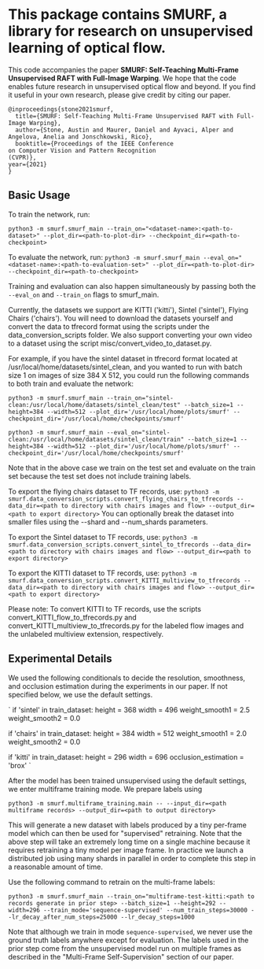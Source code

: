 # This package contains SMURF, a library for research on unsupervised learning of optical flow.

This code accompanies the paper **SMURF: Self-Teaching Multi-Frame Unsupervised RAFT with Full-Image Warping**. We hope that the code enables future research in unsupervised optical flow and beyond. If you find it useful in your own research, please give credit by citing our paper.

```
@inproceedings{stone2021smurf,
  title={SMURF: Self-Teaching Multi-Frame Unsupervised RAFT with Full-Image Warping},
  author={Stone, Austin and Maurer, Daniel and Ayvaci, Alper and Angelova, Anelia and Jonschkowski, Rico},
  booktitle={Proceedings of the IEEE Conference
on Computer Vision and Pattern Recognition
(CVPR)},
year={2021}
}
```

## Basic Usage

To train the network, run:

`
python3 -m smurf.smurf_main --train_on="<dataset-name>:<path-to-dataset>" --plot_dir=<path-to-plot-dir> --checkpoint_dir=<path-to-checkpoint>
`

To evaluate the network, run:
`
python3 -m smurf.smurf_main --eval_on="<dataset-name>:<path-to-evaluation-set>" --plot_dir=<path-to-plot-dir> --checkpoint_dir=<path-to-checkpoint>
`

Training and evaluation can also happen simultaneously by passing both the `--eval_on` and `--train_on` flags to smurf_main.

Currently, the datasets we support are KITTI ('kitti'), Sintel ('sintel'), Flying Chairs ('chairs'). You will need to download the datasets yourself and convert the data to tfrecord format using the scripts under the data_conversion_scripts folder. We also support converting your own video to a dataset using the script misc/convert_video_to_dataset.py.

For example, if you have the sintel dataset in tfrecord format located at /usr/local/home/datasets/sintel_clean, and you wanted to run with batch size 1 on images of size 384 X 512, you could run the following commands to both train and evaluate the network:

`
python3 -m smurf.smurf_main --train_on="sintel-clean:/usr/local/home/datasets/sintel_clean/test" --batch_size=1 --height=384 --width=512 --plot_dir='/usr/local/home/plots/smurf' --checkpoint_dir='/usr/local/home/checkpoints/smurf'
`

`
python3 -m smurf.smurf_main --eval_on="sintel-clean:/usr/local/home/datasets/sintel_clean/train" --batch_size=1 --height=384 --width=512 --plot_dir='/usr/local/home/plots/smurf' --checkpoint_dir='/usr/local/home/checkpoints/smurf'
`

Note that in the above case we train on the test set and evaluate on the train
set because the test set does not include training labels.

To export the flying chairs dataset to TF records, use:
`
python3 -m smurf.data_conversion_scripts.convert_flying_chairs_to_tfrecords --data_dir=<path to directory with chairs images and flow> --output_dir=<path to export directory>
`
You can optionally break the dataset into smaller files using the --shard and --num_shards parameters.


To export the Sintel dataset to TF records, use:
`
python3 -m smurf.data_conversion_scripts.convert_sintel_to_tfrecords --data_dir=<path to directory with chairs images and flow> --output_dir=<path to export directory>
`

To export the KITTI dataset to TF records, use:
`
python3 -m smurf.data_conversion_scripts.convert_KITTI_multiview_to_tfrecords --data_dir=<path to directory with chairs images and flow> --output_dir=<path to export directory>
`

Please note: To convert KITTI to TF records, use the scripts convert_KITTI_flow_to_tfrecords.py and convert_KITTI_multiview_to_tfrecords.py for the labeled flow images and the unlabeled multiview extension, respectively.


## Experimental Details

We used the following conditionals to decide the resolution, smoothness, and occlusion estimation during the experiments in our paper. If not specified below, we use the default settings.

`
if 'sintel' in train_dataset:
  height = 368
  width = 496
  weight_smooth1 = 2.5
  weight_smooth2 = 0.0

if 'chairs' in train_dataset:
  height = 384
  width = 512
  weight_smooth1 = 2.0
  weight_smooth2 = 0.0

if 'kitti' in train_dataset:
  height = 296
  width = 696
  occlusion_estimation = 'brox'
`

After the model has been trained unsupervised using the default settings,
we enter multiframe training mode. We prepare labels using

`python3 -m smurf.multiframe_training.main -- --input_dir=<path multiframe records> --output_dir=<path to output directory>
`

This will generate a new dataset with labels produced by a tiny per-frame
model which can then be used for "supervised" retraining. Note that the above
step will take an extremely long time on a single machine because it requires
retraining a tiny model per image frame. In practice we launch a distributed
job using many shards in parallel in order to complete this step in a reasonable
amount of time.

Use the following command to retrain on the multi-frame labels:

`
python3 -m smurf.smurf_main --train_on="multiframe-test-kitti:<path to records generate in prior step> --batch_size=1 --height=292 --width=296 --train_mode='sequence-supervised' --num_train_steps=30000 --lr_decay_after_num_steps=25000 --lr_decay_steps=1000
`

Note that although we train in mode `sequence-supervised`, we never use the
ground truth labels anywhere except for evaluation. The labels used in the prior
step come from the unsupervised model run on multiple frames as described in the
"Multi-Frame Self-Supervision" section of our paper.
